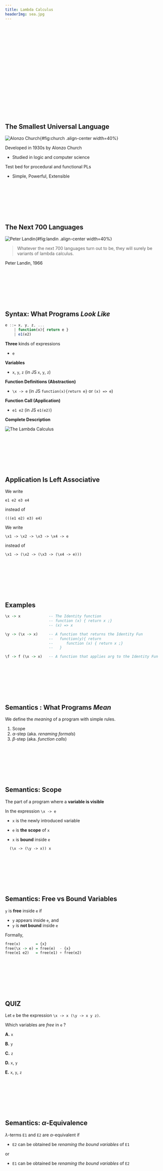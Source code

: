```yaml
---
title: Lambda Calculus
headerImg: sea.jpg
---
```



<br>
<br>
<br>
<br>
<br>
<br>
<br>
<br>
<br>
<br>
<br>
<br>
<br>
<br>
<br>
<br>
<br>

## The Smallest Universal Language

![Alonzo Church](https://upload.wikimedia.org/wikipedia/en/a/a6/Alonzo_Church.jpg){#fig:church .align-center width=40%}

Developed in 1930s by Alonzo Church

- Studied in logic and computer science

Test bed for procedural and functional PLs

- Simple, Powerful, Extensible


<br>
<br>
<br>
<br>
<br>
<br>

## The Next 700 Languages

![Peter Landin](https://upload.wikimedia.org/wikipedia/en/f/f9/Peter_Landin.png){#fig:landin .align-center width=40%}

> Whatever the next 700 languages
> turn out to be,
> they will surely be
> variants of lambda calculus.

Peter Landin, 1966


<br>
<br>
<br>
<br>
<br>
<br>

## Syntax: What Programs _Look Like_

```javascript
e ::= x, y, z, ...
    | function(x){ return e }
    | e1(e2)

```

**Three** kinds of expressions

- `e`

**Variables**

- `x`, `y`, `z`    (in JS `x`, `y`, `z`)

**Function Definitions (Abstraction)**

- `\x -> e`        (in JS `function(x){return e}` or `(x) => e`)

**Function Call (Application)**

- `e1 e2`          (in JS `e1(e2)`)



**Complete Description**

![The Lambda Calculus](/static/img/lambda-calculus.png)


<br>
<br>
<br>
<br>
<br>
<br>



## Application Is Left Associative

We write

`e1 e2 e3 e4`

instead of

`(((e1 e2) e3) e4)`

We write

`\x1 -> \x2 -> \x3 -> \x4 -> e`

instead of

`\x1 -> (\x2 -> (\x3 -> (\x4 -> e)))`


<br>
<br>
<br>
<br>
<br>
<br>

## Examples

```haskell
\x -> x             -- The Identity function
                    -- function (x) { return x ;}
                    -- (x) => x

\y -> (\x -> x)     -- A function that returns the Identity Fun
                    --   function(y){ return
                    --      function (x) { return x ;}
                    --   }

\f -> f (\x -> x)   -- A function that applies arg to the Identity Fun
```


<br>
<br>
<br>
<br>
<br>
<br>

## Semantics : What Programs _Mean_

We define the _meaning_ of a program with simple rules.

1. Scope
2. $\alpha$-step  (aka. _renaming formals_)
3. $\beta$-step   (aka. _function calls_)



<br>
<br>
<br>
<br>
<br>
<br>

## Semantics: Scope

The part of a program where a **variable is visible**

In the expression `\x -> e`

- `x` is the newly introduced variable

- `e` is **the scope** of `x`

- `x` is **bound** inside `e`


```
  (\x -> (\y -> x)) x
```



<br>
<br>
<br>
<br>
<br>
<br>

## Semantics: Free vs Bound Variables

`y` is **free** inside `e` if

- `y` appears inside `e`, and
- `y` is **not bound** inside `e`

Formally,

```haskell
free(x)       = {x}
free(\x -> e) = free(e)  - {x}
free(e1 e2)   = free(e1) + free(e2)
```


<br>
<br>
<br>
<br>
<br>
<br>

## QUIZ

Let `e` be the expression `\x -> x (\y -> x y z)`.

Which variables are *free* in `e` ?

**A.**  `x`

**B.**  `y`

**C.**  `z`

**D.**  `x`, `y`

**E.**  `x`, `y`, `z`


<br>
<br>
<br>
<br>
<br>
<br>


## Semantics: $\alpha$-Equivalence

$\lambda$-terms `E1` and `E2` are $\alpha$-equivalent if

- `E2` can be obtained be *renaming the bound variables* of `E1`

or

- `E1` can be obtained be *renaming the bound variables* of `E2`


<br>
<br>
<br>
<br>
<br>
<br>

## Semantics: $\alpha$-step

**Example:** The following three terms are $\alpha$-equivalent

```haskell
\x -> x   =a> \y -> y   =a> \z -> z
```

We write `E1 =a> E2` if `E1` is $\alpha$-equivalent to `E2`.  

- We can say `E1` takes an $\alpha$-step to `E2`.


<br>
<br>
<br>
<br>
<br>
<br>

## $\alpha$-step Makes Scope Clear

We often $\alpha$-rename to make **parameter names unique**

For example, instead of

```haskell
    \x -> x (\x -> x) x     -- Yucky scope

=a> \x -> x (\y -> y) x     -- Scope of bindings crystal clear
```


<br>
<br>
<br>
<br>
<br>
<br>


## Semantics: Function Calls

In the $\lambda$-calculus, a "function call" (application) looks like `(x -> E1) E2`


| **Function** | **Argument**  |
|:------------:|:-------------:|
| `\x -> E1`   | `E2`          |


How do we **evaluate** the _function_ with the given _argument_?

1. **Rename** parameters to make them unique
2. **Substitute** all occurrences of `x` in `E1` with `E2`!

If so, we say that

- `(\x -> E1) E2` $\beta$-steps to `E1[x := E2]`

and we can write it as

- `(\x -> E1) E2   =b>   E1[x := E2]`



<br>
<br>
<br>
<br>
<br>
<br>

## Function Calls: $\beta$-step Example

Replace occurrences of parameter `f` with argument

```haskell
(\f -> f (f x)) g        

   =b>     g (g x)
```

No need to rename, bindings already unique


<br>
<br>
<br>
<br>
<br>
<br>

## Normal Forms

An **redex** is a $\lambda$-term of the form

`(\x -> E1) E2`

A $\lambda$-term is in **normal form** if it contains no redexes.


<br>
<br>
<br>
<br>
<br>
<br>

## QUIZ

Is the term `x` in _normal form_ ?

**A.** Yes

**B.** No



<br>
<br>
<br>
<br>
<br>
<br>

## QUIZ

Is the term `(x y)` in _normal form_ ?

**A.** Yes

**B.** No


<br>
<br>
<br>
<br>
<br>
<br>


## QUIZ

Is the term `(\x -> x) y` in _normal form_ ?

**A.** Yes

**B.** No



<br>
<br>
<br>
<br>
<br>
<br>


## QUIZ

Is the term `x (\y -> y)` in _normal form_ ?

**A.** Yes

**B.** No



<br>
<br>
<br>
<br>
<br>
<br>


## Semantics: Evaluation

A $\lambda$-term `E` **reduces/evaluates to a normal form** `E'` if

there is a sequence of steps

```haskell
E =?> E_1 =?> ... =?> EN =?> E'
```

where each `=?>` is

- An $\alpha$-step `=a>` or
- A  $\beta$-step `=b>`.


<br>
<br>
<br>
<br>
<br>
<br>


## Examples of Evaluation

```haskell
(\x -> x) E
  =b> E
```

```haskell
(\f -> f (\x -> x)) (\x -> x)
  =a> (\f -> f (\x -> x)) (\y -> y)
  =b> (\y -> y) (\x -> x)
  =b> (\x -> x)
```


<br>
<br>
<br>
<br>
<br>
<br>

## Non-Terminating Evaluation

```haskell
(\x -> x x) (\y -> y y)
  =b> (\y -> y y) (\y -> y y)
  =a> (\x -> x x) (\y -> y y)
```

Oops, we can write programs that loop back to themselves...

- Self replicating code!


<br>
<br>
<br>
<br>
<br>
<br>

## $\lambda$-Calculus Review

**Super tiny language**

- `E ::= x | \x -> E | (E E)`

**Many [evaluation strategies](http://dl.acm.org/citation.cfm?id=860276)**

- Many steps possible, which to take?
- Call-by-name
- Call-by-value
- Call-by need

**Church Rosser Theorem**

- Regardless of strategy at most *one normal form*
- i.e. Programs can evaluate to a single result.


<br>
<br>
<br>
<br>
<br>
<br>

## $\lambda$-calculus and CSE 130?


> Whatever the next 700 languages
> turn out to be,
> they will surely be
> variants of lambda calculus.

Huh? What was that Landin fellow going on about?


<br>
<br>
<br>
<br>
<br>
<br>

## Programming with the $\lambda$-calculus

*Real languages have lots of features*

- Booleans *done*
- Branches *done*
- Records  *done*
- Numbers
    - Representation : `n` as `\f x -> f (f (f (f x)))`
    - IsZero

- Arithmetic
    - Incr
    - Add
    - Mul
    - Sub
- Functions (ok, we got those)
- Recursion

Lets see how to _encode_ all of the above
with the $\lambda$-calculus.

**Hidden Motive**

- Free your mind
- Build intuition about **evaluation-by-substitution**


<br>
<br>
<br>
<br>
<br>
<br>

## QUIZ

```haskell
let bar = (\x y -> x)
```

What does `(bar apple orange)` evaluate to?

**A.**  `bar orange`

**B.**  `bar apple`

**C.**  `apple`

**D.**  `orange`

**E.**  `bar`


<br>
<br>
<br>
<br>
<br>
<br>

## $\lambda$-calculus: Booleans

**What can we _do_ with a Boolean?**
- Make a _binary choice_

**How can we encode _choice_ as a function?**
- A Boolean is a function that
- Takes _two_ inputs
- Returns _one of_ them as output

**True and False**

```haskell
let TRUE  = \x y -> x       -- returns FIRST  input
let FALSE = \x y -> y       -- returns SECOND input
```

Here, `let NAME = e` means `NAME` is an _abbreviation_ for `e`

- We don't want to keep _re-typing_ the whole expression out.


<br>
<br>
<br>
<br>
<br>
<br>


## QUIZ

Given

```haskell
let TRUE  = \x y -> x
let FALSE = \x y -> y
```

What does `(TRUE apple orange)` evaluate to?

**A.**  `apple`

**B.**  `orange`

**C.**  None of the above



<br>
<br>
<br>
<br>
<br>
<br>

## $\lambda$-calculus: Branches

A **branch** is a function that takes _three_ inputs

```haskell
let ITE = \b x y -> ...
```

- If `b` evaluates to `TRUE`  return `x`
- If `b` evaluates to `FALSE` return `y`

In other languages like C or JavaScript you would write

```javascript
 b ? x : y
```

How shall we implement `ITE` as a $\lambda$-expression?

```haskell
let ITE   = \b x y -> b x y
```


<br>
<br>
<br>
<br>
<br>
<br>

## Example: Branches

We want

- `if TRUE  then e1 else e2` to evaluate to `e1`

Does it?

```haskell
eval ite_true:
  ITE TRUE e1 e2
  =d> (\b x y -> b    x  y) TRUE e1 e2    -- expand def ITE  
  =b>   (\x y -> TRUE x  y)      e1 e2    -- beta-step
  =b>     (\y -> TRUE e1 y)         e2    -- beta-step
  =b>            TRUE e1 e2               -- expand def TRUE
  =d>     (\x y -> x) e1 e2               -- beta-step
  =b>       (\y -> e1)   e2               -- beta-step
  =b> e1
```


<br>
<br>
<br>
<br>
<br>
<br>

## Example: Branches

Now you try it! We want

- `if FALSE then e1 else e2` to evaluate to `e2`

Can you [fill in the blanks to make it happen?][elsa-ite]


```haskell
eval ite_false:
  ITE FALSE e1 e2

  -- fill the steps in!

  =*> e2  
```


<br>
<br>
<br>
<br>
<br>
<br>

## QUIZ

```
let TRUE  = \p q -> p
let FALSE = \p q -> q
let HAHA  = \b   -> ITE b FALSE TRUE
```

What does `HAHA TRUE` evaluate to?

**A.** `HAHA TRUE`
**B.** `TRUE`
**C.** `FALSE`
**D.** `HAHA`
**E.** `HAHA FALSE`


<br>
<br>
<br>
<br>
<br>
<br>


## Boolean Operators: NOT


We can develop the Boolean operators from **truth tables**

| `b`   | `NOT b` |
|:-----:|:-------:|
| TRUE  | FALSE   |
| FALSE | TRUE    |

We can encode the above as:

```haskell
let NOT = \b -> ITE b FALSE TRUE
```

That is, `HAHA` is actually the [`NOT` operator!][elsa-not]


<br>
<br>
<br>
<br>
<br>
<br>


## Boolean Operators: AND

Similarly, `AND b1 b2` is defined by the truth table

| `b1`   | `b2`   |  `AND b1 b2` |
|:-----:|:-------:|:------------:|
| FALSE | FALSE   |  FALSE       |
| FALSE | TRUE    |  FALSE       |
| TRUE  | FALSE   |  FALSE       |
| TRUE  | TRUE    |  TRUE        |

We can encode the truth table as a function

```haskell
let AND = \b1 b2 -> ITE b1 (ITE b2 TRUE FALSE) FALSE
```

which can be simplified to

```haskell
let AND = \b1 b2 -> b1 b2 FALSE
```

(Can you see why?)


<br>
<br>
<br>
<br>
<br>
<br>


## Boolean Operators: OR

Similarly, `OR b1 b2` is defined by the truth table

| `b1`   | `b2`   |  `AND b1 b2` |
|:-----:|:-------:|:------------:|
| FALSE | FALSE   |  FALSE       |
| FALSE | TRUE    |  TRUE        |
| TRUE  | FALSE   |  TRUE        |
| TRUE  | TRUE    |  TRUE        |

We can encode the truth table as a function

```haskell
let OR = \b1 b2 -> ITE b1 TRUE (ITE b2 TRUE FALSE)
```

which can be simplified to

```haskell
let OR = \b1 b2 -> b1 TRUE b2
```

(Can you see why?)



<br>
<br>
<br>
<br>
<br>
<br>

## $\lambda$-calculus: Records

What can we *do* with **records** ?

1. **Pack two** items into a record.
2. **Get first** item.
3. **Get second** item.


<br>
<br>
<br>
<br>
<br>
<br>

## Records : API

```haskell
(PACK v1 v2)  -- makes a pair out of v1, v2 s.t.
              -- { fst : v1, snd : v2 }
              -- (\b -> ITE b v1 v2)

(FST r)       -- returns the first element
              -- r.fst
              -- r TRUE

(SND r)       -- returns the second element
              -- r.snd
              -- r FALSE
```

such that

```haskell
FST (PACK v1 v2) = v1   
-- var r = { fst : v1, snd : v2}; assert(r.fst === v1)

SND (PACK v1 v2) = v2
-- var r = { fst : v1, snd : v2}; assert(r.snd === v2)
```


<br>
<br>
<br>
<br>
<br>
<br>

## Records: Implementation

A **create** a record as a **function**

```haskell
let PACK = \v1 v2 -> (\b -> ITE b v1 v2)
```

- Is called with a Boolean `b`
- Returns *first* element if `b` is `TRUE`
- Returns *second* element if `b` is `FALSE`

We **access** a record by **calling** it with `TRUE` or `FALSE`

```haskell
let FST  = \r -> r TRUE   -- call w/ TRUE, get first value

let SND  = \r -> r FALSE  -- call w/ FALSE, get second value
```


<br>
<br>
<br>
<br>
<br>
<br>

## Exercise: Records with 3 values?

How can we implement a record that contains **three** values?

```haskell
-- let NULL = FALSE
-- {fst : 'orange', snd : FALSE}
-- {fst : 'banana', {fst : 'orange', snd : FALSE}}
-- {fst : 'apple' , {fst : 'banana', {fst : 'orange', snd : FALSE}}}
-- {fst : 'durian'
        , {fst : 'apple'
               , {fst : 'banana'
                      , {fst : 'orange'
                            , snd : FALSE}}}}

-- PACK durian (PACK apple (PACK orange FALSE))

-- PACK (
      (PACK durian apple)
      (PACK orange banana)
   )


snd : 'orange'}
-- {fst : 'apple' , snd : {fst : 'banana', snd : 'orange'}}
-- {fst : 'durian', snd : {fst : 'apple' , snd : {fst : 'banana', snd : 'orange'}}}


-- {fst : {fst : 'durian', snd : 'apple'},
   ,snd :{fst : 'banana', snd : 'orange'} }


-- {fst : {fst : 'orange', snd : 'apple'}, snd : 'banana' }
-- r.fst.fst === 'orange'
-- r.fst.snd === 'apple'
-- {fst : {fst : {fst : 'orange', snd : 'apple'}, snd : 'banana' }, snd : 'melon'}

let PACK3 = \v1 v2 v3 -> PACK v1 (PACK v2 v3)
let FST3  = \r -> FST r
let SND3  = \r -> FST (SND r)
let THD3  = \r -> SND (SND r)


let BOB ZERO  = (PACK ZERO FALSE)
let BOB ONE   = PACK ONE (PACK ZERO FALSE)
let BOB TWO   = PACK TWO (PACK ONE (PACK ZERO FALSE))
let BOB THREE = PACK THREE (PACK TWO (PACK ONE (PACK ZERO FALSE)))
```


<br>
<br>
<br>
<br>
<br>
<br>

## $\lambda$-calculus: Numbers

`n f s` means run `f` on `s` exactly `n` times

```haskell
-- | represent n as  \f x. f (f (f  ...   (f x)
--                         '--- n times ---'

let ONE   = \f x. f x
let TWO   = \f x. f (f x)
let THREE = \f x. f (f (f x))
let FOUR  = \f x. f (f (f (f x)))
```


<br>
<br>
<br>
<br>
<br>
<br>

## QUIZ: Church Numerals

Which of these is a valid encoding of `ZERO` ?

```haskell
-- A
let ZERO = \f x -> x

-- B
let ZERO = \f x -> f

-- C
let ZERO = \f x -> f x

-- D
let ZERO = \x -> x

-- E
-- none of the above!
```


<br>
<br>
<br>
<br>
<br>
<br>

## $\lambda$-calculus: Arithmetic (`IsZero`)

Lets implement a small API for numbers:

```haskell
-- TRUE if n = ZERO and FALSE otherwise
let IsZero = \n -> ...
```

## $\lambda$-calculus: Arithmetic (`Incr`)

```haskell
-- Call `f` on `x` one more time than `n` does
let Incr   = \n -> (\f x -> ... )
```

An example!

```haskell
eval incr_one :
  Incr ONE
  =d> (\n f x -> f (n f x)) ONE
  =b> \f x -> f (ONE f x)
  =*> \f x -> f (f x)
  =d> TWO

eval incr_two :
  Incr TWO
  =d> (\n f x -> f (n f x)) TWO
  =b> \f x -> f (TWO f x)
  =*> \f x -> f (f (f x))
  =d> THREE
```

## QUIZ

How shall we implement `Plus`?

```haskell
--  Call `f` on `x` exactly `n + m` times
let Plus = \n m -> ???  

eval plus_zero_zero :
  Plus ZERO ZERO =~> ZERO

eval plus_two_one :
  Plus TWO ONE =~> THREE

eval plus_two_two :
  Plus TWO TWO =~> FOUR
```

**A.**  `let Plus = \n m -> (n Incr) m`

**B.**  `let Plus = \n m -> Incr n m`

**C.**  `let Plus = \n m -> n m Incr`

**D.**  `let Plus = \n m -> n (m Incr)`

**E.**  `let Plus = \n m -> n (Incr m)`



$\lambda$-calculus: Arithmetic (`Plus`)


```haskell
--  Call `f` on `x` exactly `n + m` times
let Plus = \n m -> ???
```

An example!

```haskell
eval plus_zero_zero :
  Plus ZERO ZERO
  =~> ZERO

eval plus_two_two :
  Plus TWO TWO
  =~> FOUR
```

## QUIZ

How shall we implement `MULT`?

```haskell
--  Call `f` on `x` exactly `n * m` times
let Mult = \n m -> ???  

eval mult_zero_two :
  Mult ZERO TWO =~> ZERO

eval mult_two_one :
  Mult TWO ONE =~> TWO

eval mult_two_three :
  Mult TWO THREE =~> SIX
```

**A.**  `let Mult = \n m -> n Plus m`

**B.**  `let Mult = \n m -> n (Plus m) ZERO`

**E.**  `let Mult = \n m -> m (Plus n) ZERO`

**C.**  `let Mult = \n m -> n (Plus m ZERO)`
**D.**  `let Mult = \n m -> (n Plus m) ZERO`



## $\lambda$-calculus: Arithmetic (`Mult`)

```haskell
--  Call `f` on `x` exactly `n * m` times
let Mult = \n m -> ???

eval mul_two_three :
  mul two three
  =*> six
```


<br>
<br>
<br>
<br>
<br>
<br>

## $\lambda$-calculus: Recursion

The final frontier ...

[elsa-ite]: http://goto.ucsd.edu:8095/index.html#?demo=ite.lc

[elsa-not]: http://goto.ucsd.edu:8095/index.html#?demo=permalink%2F1491005489_149.lc
